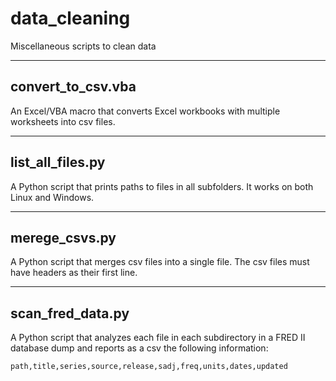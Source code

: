 data_cleaning
=============

Miscellaneous scripts to clean data


------------------
convert_to_csv.vba
------------------

An Excel/VBA macro that converts Excel workbooks with multiple worksheets
into csv files.


-----------------
list_all_files.py
-----------------

A Python script that prints paths to files in all subfolders.
It works on both Linux and Windows.


--------------
merege_csvs.py
--------------

A Python script that merges csv files into a single file.
The csv files must have headers as their first line.


-----------------
scan_fred_data.py
-----------------

A Python script that analyzes each file in each subdirectory in a 
FRED II database dump and reports as a csv the following information:

    path,title,series,source,release,sadj,freq,units,dates,updated

